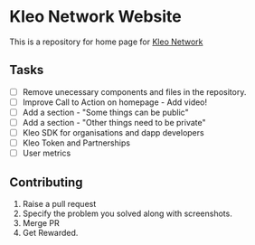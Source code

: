 # Kleo Network Website
This is a repository for home page for [Kleo Network](https://www.kleo.network/)

## Tasks
- [ ] Remove unecessary components and files in the repository.
- [ ] Improve Call to Action on homepage - Add video! 
- [ ] Add a section - "Some things can be public"
- [ ] Add a section - "Other things need to be private"
- [ ] Kleo SDK for organisations and dapp developers
- [ ] Kleo Token and Partnerships
- [ ] User metrics

## Contributing
1. Raise a pull request
2. Specify the problem you solved along with screenshots.
3. Merge PR
4. Get Rewarded. 
